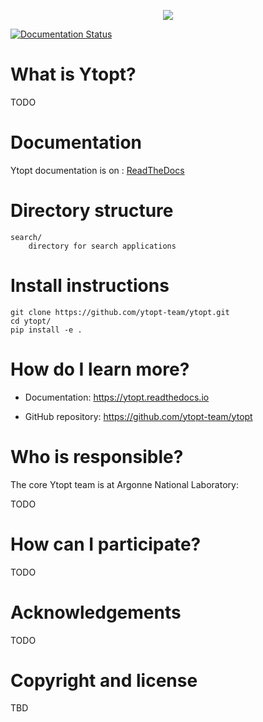 <p align="center">
<img src="docs/_static/logo/medium.png">
</p>

[![Documentation Status](https://readthedocs.org/projects/ytopt/badge/?version=latest)](https://ytopt.readthedocs.io/en/latest/?badge=latest)

# What is Ytopt?

TODO

# Documentation

Ytopt documentation is on : [ReadTheDocs](https://ytopt.readthedocs.io)

# Directory structure

```
search/
    directory for search applications
```

# Install instructions

```
git clone https://github.com/ytopt-team/ytopt.git
cd ytopt/
pip install -e .
```
# How do I learn more?

* Documentation: https://ytopt.readthedocs.io

* GitHub repository: https://github.com/ytopt-team/ytopt

# Who is responsible?

The core Ytopt team is at Argonne National Laboratory:

TODO

# How can I participate?

TODO

# Acknowledgements

TODO

# Copyright and license

TBD